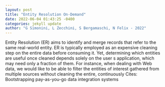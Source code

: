 ```yaml
--- 
layout: post 
title: "Entity Resolution On-Demand" 
date: 2022-06-04 01:43:25 -0400 
categories: jekyll update 
author: "G Simonini, L Zecchini, S Bergamaschi, N Felix - 2022" 
--- 
```

Entity Resolution (ER) aims to identify and merge records that refer to the same real-world entity. ER is typically employed as an expensive cleaning step on the entire data before consuming it. Yet, determining which entities are useful once cleaned depends solely on the user s application, which may need only a fraction of them. For instance, when dealing with Web data, we would like to be able to filter the entities of interest gathered from multiple sources without cleaning the entire, continuously Cites: Bootstrapping pay-as-you-go data integration systems